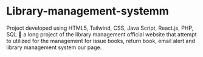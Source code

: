 # Library-management-systemm
Project developed using HTML5, Tailwind, CSS, Java Script, React.js, PHP, SQL  a long project of the library management official website that attempt to utilized for the management for issue books, return book, email alert and library management system our page. 
